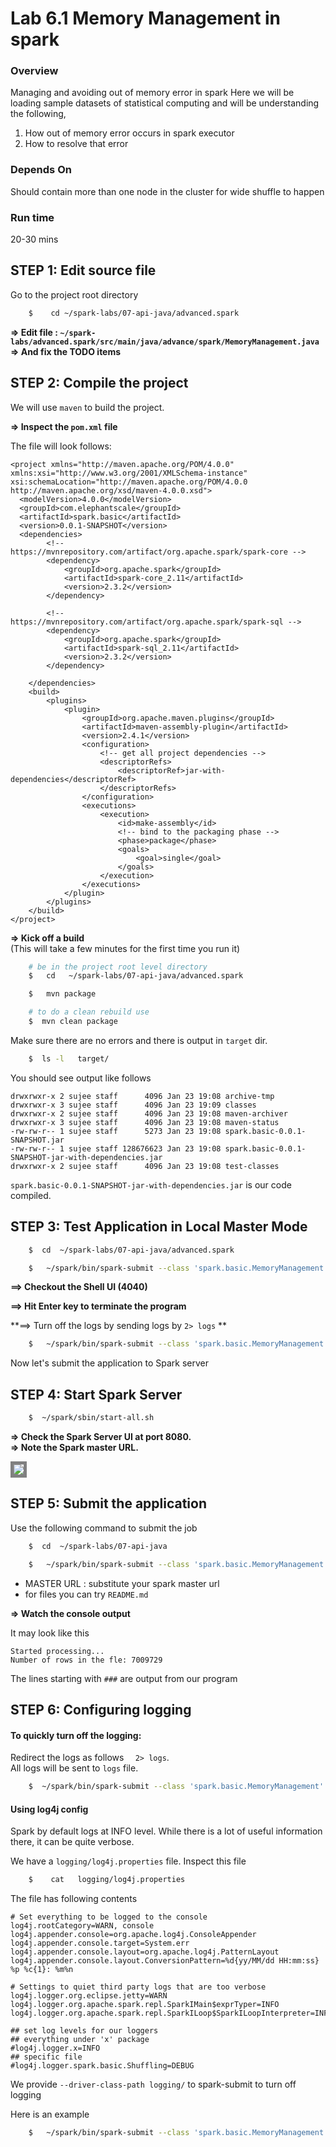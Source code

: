 

Lab 6.1 Memory Management in spark
=========================================================

### Overview
Managing and avoiding out of memory error in spark
 Here we will be loading sample datasets of statistical computing and will be understanding the following,
 
 1. How out of memory error occurs in spark executor
 2. How to resolve that error

### Depends On
 Should contain more than one node in the cluster for wide shuffle to happen

### Run time
20-30 mins


## STEP 1: Edit source file

Go to the project root directory

```bash
    $    cd ~/spark-labs/07-api-java/advanced.spark
```


**=> Edit file : `~/spark-labs/advanced.spark/src/main/java/advance/spark/MemoryManagement.java`**  
**=> And fix the TODO items**



## STEP 2: Compile the project

We will use `maven` to build the project.  

**=> Inspect the `pom.xml` file**

The file will look follows:

``````
<project xmlns="http://maven.apache.org/POM/4.0.0" xmlns:xsi="http://www.w3.org/2001/XMLSchema-instance" xsi:schemaLocation="http://maven.apache.org/POM/4.0.0 http://maven.apache.org/xsd/maven-4.0.0.xsd">
  <modelVersion>4.0.0</modelVersion>
  <groupId>com.elephantscale</groupId>
  <artifactId>spark.basic</artifactId>
  <version>0.0.1-SNAPSHOT</version>
  <dependencies>
		<!-- https://mvnrepository.com/artifact/org.apache.spark/spark-core -->
		<dependency>
			<groupId>org.apache.spark</groupId>
			<artifactId>spark-core_2.11</artifactId>
			<version>2.3.2</version>
		</dependency>

		<!-- https://mvnrepository.com/artifact/org.apache.spark/spark-sql -->
		<dependency>
			<groupId>org.apache.spark</groupId>
			<artifactId>spark-sql_2.11</artifactId>
			<version>2.3.2</version>
		</dependency>

	</dependencies>
	<build>
		<plugins>
			<plugin>
				<groupId>org.apache.maven.plugins</groupId>
				<artifactId>maven-assembly-plugin</artifactId>
				<version>2.4.1</version>
				<configuration>
					<!-- get all project dependencies -->
					<descriptorRefs>
						<descriptorRef>jar-with-dependencies</descriptorRef>
					</descriptorRefs>
				</configuration>
				<executions>
					<execution>
						<id>make-assembly</id>
						<!-- bind to the packaging phase -->
						<phase>package</phase>
						<goals>
							<goal>single</goal>
						</goals>
					</execution>
				</executions>
			</plugin>
		</plugins>
	</build>
</project>
````````

**=> Kick off a build**  
(This will take a few minutes for the first time you run it)

```bash
    # be in the project root level directory
    $   cd   ~/spark-labs/07-api-java/advanced.spark

    $   mvn package

    # to do a clean rebuild use
    $  mvn clean package
```

Make sure there are no errors and there is output in `target` dir.

```bash
    $  ls -l   target/
```

You should see output like follows

````console
drwxrwxr-x 2 sujee staff      4096 Jan 23 19:08 archive-tmp
drwxrwxr-x 3 sujee staff      4096 Jan 23 19:09 classes
drwxrwxr-x 2 sujee staff      4096 Jan 23 19:08 maven-archiver
drwxrwxr-x 3 sujee staff      4096 Jan 23 19:08 maven-status
-rw-rw-r-- 1 sujee staff      5273 Jan 23 19:08 spark.basic-0.0.1-SNAPSHOT.jar
-rw-rw-r-- 1 sujee staff 128676623 Jan 23 19:08 spark.basic-0.0.1-SNAPSHOT-jar-with-dependencies.jar
drwxrwxr-x 2 sujee staff      4096 Jan 23 19:08 test-classes
````
`spark.basic-0.0.1-SNAPSHOT-jar-with-dependencies.jar`  is our code compiled.


## STEP 3: Test Application in Local Master Mode

```bash
    $  cd  ~/spark-labs/07-api-java/advanced.spark

    $   ~/spark/bin/spark-submit --class 'spark.basic.MemoryManagement' target/spark.basic-0.0.1-SNAPSHOT-jar-with-dependencies.jar
```

**==> Checkout the Shell UI (4040)**   

**==> Hit Enter key to terminate the program**

**==> Turn off the logs by sending logs by `2> logs` **   

```bash
    $   ~/spark/bin/spark-submit --class 'spark.basic.MemoryManagement' target/spark.basic-0.0.1-SNAPSHOT-jar-with-dependencies.jar  2> logs
```


Now let's submit the application to Spark server

## STEP 4: Start Spark Server

```bash
    $  ~/spark/sbin/start-all.sh
```

**=> Check the Spark Server UI at port 8080.**  
**=> Note the Spark master URL.**  

<img src="../assets/images/4.1b.png" style="border: 5px solid grey; max-width:100%;"/>


## STEP 5: Submit the application

Use the following command to submit the job

```bash
    $  cd  ~/spark-labs/07-api-java

    $   ~/spark/bin/spark-submit --class 'spark.basic.MemoryManagement' target/spark.basic-0.0.1-SNAPSHOT-jar-with-dependencies.jar 2>logs
```

* MASTER URL : substitute your spark master url
* for files you can try `README.md`

**=> Watch the console output**

It may look like this

```console
Started processing...
Number of rows in the fle: 7009729
```
The lines starting with `###` are output from our program


## STEP 6:  Configuring logging

#### To quickly turn off the logging:
Redirect the logs as follows `  2> logs`.   
All logs will be sent to `logs` file.  
```bash
    $  ~/spark/bin/spark-submit --class 'spark.basic.MemoryManagement'  target/spark.basic-0.0.1-SNAPSHOT-jar-with-dependencies.jar 2>  logs
```

#### Using log4j config
Spark by default logs at INFO level.  While there is a lot of useful information there, it can be quite verbose.

We have a `logging/log4j.properties` file.  Inspect this file

```bash
    $    cat   logging/log4j.properties
```


The file has following contents

```
# Set everything to be logged to the console
log4j.rootCategory=WARN, console
log4j.appender.console=org.apache.log4j.ConsoleAppender
log4j.appender.console.target=System.err
log4j.appender.console.layout=org.apache.log4j.PatternLayout
log4j.appender.console.layout.ConversionPattern=%d{yy/MM/dd HH:mm:ss} %p %c{1}: %m%n

# Settings to quiet third party logs that are too verbose
log4j.logger.org.eclipse.jetty=WARN
log4j.logger.org.apache.spark.repl.SparkIMain$exprTyper=INFO
log4j.logger.org.apache.spark.repl.SparkILoop$SparkILoopInterpreter=INFO

## set log levels for our loggers
## everything under 'x' package
#log4j.logger.x=INFO
## specific file
#log4j.logger.spark.basic.Shuffling=DEBUG
```



We provide `--driver-class-path logging/`  to spark-submit to turn off logging

Here is an example

```bash
    $   ~/spark/bin/spark-submit --class 'spark.basic.MemoryManagement' --driver-class-path logging/  target/spark.basic-0.0.1-SNAPSHOT-jar-with-dependencies.jar   
```
